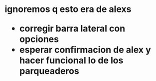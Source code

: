 <h1> ignoremos q esto era de alexs

<ul>
<li> corregir barra lateral con opciones
<li> esperar confirmacion de alex y hacer funcional lo de los parqueaderos
